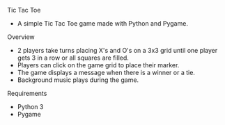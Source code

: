 Tic Tac Toe

- A simple Tic Tac Toe game made with Python and Pygame.

Overview
- 2 players take turns placing X's and O's on a 3x3 grid until one player gets 3 in a row or all squares are filled.
- Players can click on the game grid to place their marker.
- The game displays a message when there is a winner or a tie.
- Background music plays during the game.

Requirements
- Python 3
- Pygame